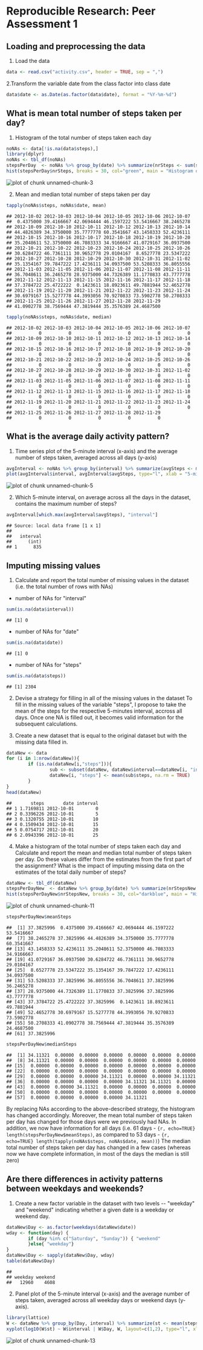 Reproducible Research: Peer Assessment 1
============================================

## Loading and preprocessing the data
1. Load the data

```r
data <- read.csv("activity.csv", header = TRUE, sep = ",")
```

2.Transform the variable date from the class factor into class date

```r
data$date <- as.Date(as.factor(data$date), format = "%Y-%m-%d")
```


## What is mean total number of steps taken per day?
1. Histogram of the total number of steps taken each day

```r
noNAs <- data[!is.na(data$steps),]
library(dplyr)
noNAs <- tbl_df(noNAs)
stepsPerDay  <- noNAs %>% group_by(date) %>% summarize(nrSteps <- sum(steps))
hist(stepsPerDay$nrSteps, breaks = 30, col="green", main = "Histogram of steps", xlab = "Steps per day")
```

![plot of chunk unnamed-chunk-3](figure/unnamed-chunk-3-1.png) 

2. Mean and median total number of steps taken per day

```r
tapply(noNAs$steps, noNAs$date, mean)
```

```
## 2012-10-02 2012-10-03 2012-10-04 2012-10-05 2012-10-06 2012-10-07 
##  0.4375000 39.4166667 42.0694444 46.1597222 53.5416667 38.2465278 
## 2012-10-09 2012-10-10 2012-10-11 2012-10-12 2012-10-13 2012-10-14 
## 44.4826389 34.3750000 35.7777778 60.3541667 43.1458333 52.4236111 
## 2012-10-15 2012-10-16 2012-10-17 2012-10-18 2012-10-19 2012-10-20 
## 35.2048611 52.3750000 46.7083333 34.9166667 41.0729167 36.0937500 
## 2012-10-21 2012-10-22 2012-10-23 2012-10-24 2012-10-25 2012-10-26 
## 30.6284722 46.7361111 30.9652778 29.0104167  8.6527778 23.5347222 
## 2012-10-27 2012-10-28 2012-10-29 2012-10-30 2012-10-31 2012-11-02 
## 35.1354167 39.7847222 17.4236111 34.0937500 53.5208333 36.8055556 
## 2012-11-03 2012-11-05 2012-11-06 2012-11-07 2012-11-08 2012-11-11 
## 36.7048611 36.2465278 28.9375000 44.7326389 11.1770833 43.7777778 
## 2012-11-12 2012-11-13 2012-11-15 2012-11-16 2012-11-17 2012-11-18 
## 37.3784722 25.4722222  0.1423611 18.8923611 49.7881944 52.4652778 
## 2012-11-19 2012-11-20 2012-11-21 2012-11-22 2012-11-23 2012-11-24 
## 30.6979167 15.5277778 44.3993056 70.9270833 73.5902778 50.2708333 
## 2012-11-25 2012-11-26 2012-11-27 2012-11-28 2012-11-29 
## 41.0902778 38.7569444 47.3819444 35.3576389 24.4687500
```

```r
tapply(noNAs$steps, noNAs$date, median)
```

```
## 2012-10-02 2012-10-03 2012-10-04 2012-10-05 2012-10-06 2012-10-07 
##          0          0          0          0          0          0 
## 2012-10-09 2012-10-10 2012-10-11 2012-10-12 2012-10-13 2012-10-14 
##          0          0          0          0          0          0 
## 2012-10-15 2012-10-16 2012-10-17 2012-10-18 2012-10-19 2012-10-20 
##          0          0          0          0          0          0 
## 2012-10-21 2012-10-22 2012-10-23 2012-10-24 2012-10-25 2012-10-26 
##          0          0          0          0          0          0 
## 2012-10-27 2012-10-28 2012-10-29 2012-10-30 2012-10-31 2012-11-02 
##          0          0          0          0          0          0 
## 2012-11-03 2012-11-05 2012-11-06 2012-11-07 2012-11-08 2012-11-11 
##          0          0          0          0          0          0 
## 2012-11-12 2012-11-13 2012-11-15 2012-11-16 2012-11-17 2012-11-18 
##          0          0          0          0          0          0 
## 2012-11-19 2012-11-20 2012-11-21 2012-11-22 2012-11-23 2012-11-24 
##          0          0          0          0          0          0 
## 2012-11-25 2012-11-26 2012-11-27 2012-11-28 2012-11-29 
##          0          0          0          0          0
```

## What is the average daily activity pattern?
1. Time series plot of the 5-minute interval (x-axis) and the average number of steps taken, averaged across all days (y-axis)

```r
avgInterval <- noNAs %>% group_by(interval) %>% summarize(avgSteps <- mean(steps))
plot(avgInterval$interval, avgInterval$avgSteps, type="l", xlab = "5-minute Interval", ylab = "Average number of steps", main="Average number of steps per 5-minute interval")
```

![plot of chunk unnamed-chunk-5](figure/unnamed-chunk-5-1.png) 

2. Which 5-minute interval, on average across all the days in the dataset, contains the maximum number of steps?

```r
avgInterval[which.max(avgInterval$avgSteps), "interval"]
```

```
## Source: local data frame [1 x 1]
## 
##   interval
##      (int)
## 1      835
```

## Imputing missing values
1. Calculate and report the total number of missing values in the dataset (i.e. the total number of rows with NAs)
- number of NAs for "interval"

```r
sum(is.na(data$interval))
```

```
## [1] 0
```
- number of NAs for "date"

```r
sum(is.na(data$date))
```

```
## [1] 0
```
- number of NAs for "steps"

```r
sum(is.na(data$steps))
```

```
## [1] 2304
```

2. Devise a strategy for filling in all of the missing values in the dataset
To fill in the missing values of the variable "steps", 
I propose to take the mean of the steps for the respective 5-minutes interval, accross all days.
Once one NA is filled out, it becomes valid information for the subsequent calculations.

3. Create a new dataset that is equal to the original dataset but with the missing data filled in.

```r
dataNew <- data
for (i in 1:nrow(dataNew)){
        if (is.na(dataNew[i,"steps"])){
                sub <- subset(dataNew, dataNew$interval==dataNew[i, "interval"])
                dataNew[i, "steps"] <- mean(sub$steps, na.rm = TRUE)
        }
}
head(dataNew)
```

```
##       steps       date interval
## 1 1.7169811 2012-10-01        0
## 2 0.3396226 2012-10-01        5
## 3 0.1320755 2012-10-01       10
## 4 0.1509434 2012-10-01       15
## 5 0.0754717 2012-10-01       20
## 6 2.0943396 2012-10-01       25
```

4. Make a histogram of the total number of steps taken each day and Calculate and report the mean and median total number of steps taken per day. Do these values differ from the estimates from the first part of the assignment? What is the impact of imputing missing data on the estimates of the total daily number of steps?

```r
dataNew <- tbl_df(dataNew)
stepsPerDayNew  <- dataNew %>% group_by(date) %>% summarize(nrStepsNew <- sum(steps), meanSteps <- mean(steps), medianSteps <- median(steps))
hist(stepsPerDayNew$nrStepsNew, breaks = 30, col="darkblue", main = "Histogram of steps new dataset", xlab = "Steps per day")
```

![plot of chunk unnamed-chunk-11](figure/unnamed-chunk-11-1.png) 

```r
stepsPerDayNew$meanSteps
```

```
##  [1] 37.3825996  0.4375000 39.4166667 42.0694444 46.1597222 53.5416667
##  [7] 38.2465278 37.3825996 44.4826389 34.3750000 35.7777778 60.3541667
## [13] 43.1458333 52.4236111 35.2048611 52.3750000 46.7083333 34.9166667
## [19] 41.0729167 36.0937500 30.6284722 46.7361111 30.9652778 29.0104167
## [25]  8.6527778 23.5347222 35.1354167 39.7847222 17.4236111 34.0937500
## [31] 53.5208333 37.3825996 36.8055556 36.7048611 37.3825996 36.2465278
## [37] 28.9375000 44.7326389 11.1770833 37.3825996 37.3825996 43.7777778
## [43] 37.3784722 25.4722222 37.3825996  0.1423611 18.8923611 49.7881944
## [49] 52.4652778 30.6979167 15.5277778 44.3993056 70.9270833 73.5902778
## [55] 50.2708333 41.0902778 38.7569444 47.3819444 35.3576389 24.4687500
## [61] 37.3825996
```

```r
stepsPerDayNew$medianSteps
```

```
##  [1] 34.11321  0.00000  0.00000  0.00000  0.00000  0.00000  0.00000
##  [8] 34.11321  0.00000  0.00000  0.00000  0.00000  0.00000  0.00000
## [15]  0.00000  0.00000  0.00000  0.00000  0.00000  0.00000  0.00000
## [22]  0.00000  0.00000  0.00000  0.00000  0.00000  0.00000  0.00000
## [29]  0.00000  0.00000  0.00000 34.11321  0.00000  0.00000 34.11321
## [36]  0.00000  0.00000  0.00000  0.00000 34.11321 34.11321  0.00000
## [43]  0.00000  0.00000 34.11321  0.00000  0.00000  0.00000  0.00000
## [50]  0.00000  0.00000  0.00000  0.00000  0.00000  0.00000  0.00000
## [57]  0.00000  0.00000  0.00000  0.00000 34.11321
```
By replacing NAs according to the above-described strategy, the histogram has changed accordingly.
Moreover, the mean total number of steps taken per day has changed for those days were we previously had NAs.
In addition, we now have information for all days (i.e. 61 days - ```{r, echo=TRUE} length(stepsPerDayNew$meanSteps)```, as compared to 53 days - ```{r, echo=TRUE} length(tapply(noNAs$steps, noNAs$date, mean))```)
The median total number of steps taken per day has changed in a few cases (whereas now we have complete information, in most of the days the median is still zero)

## Are there differences in activity patterns between weekdays and weekends?
1. Create a new factor variable in the dataset with two levels -- "weekday" and "weekend" indicating whether a given date is a weekday or weekend day.

```r
dataNew$Day <- as.factor(weekdays(dataNew$date))
wday <- function(day) {
        if (day %in% c("Saturday", "Sunday")) { "weekend"
        }else{ "weekday"}
}
dataNew$Day <- sapply(dataNew$Day, wday)
table(dataNew$Day)
```

```
## 
## weekday weekend 
##   12960    4608
```

2. Panel plot of the 5-minute interval (x-axis) and the average number of steps taken, averaged across all weekday days or weekend days (y-axis).

```r
library(lattice)
W <- dataNew %>% group_by(Day, interval) %>% summarize(st <- mean(steps))
xyplot(log10(W$st) ~ W$interval | W$Day, W, layout=c(1,2), type="l", xlab="Interval", ylab="Number of steps")
```

![plot of chunk unnamed-chunk-13](figure/unnamed-chunk-13-1.png) 

